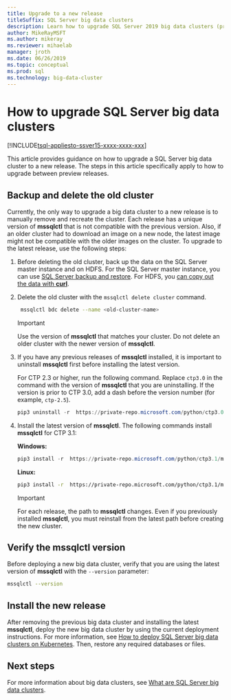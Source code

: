 ```yaml
---
title: Upgrade to a new release
titleSuffix: SQL Server big data clusters
description: Learn how to upgrade SQL Server 2019 big data clusters (preview) to a new release.
author: MikeRayMSFT 
ms.author: mikeray
ms.reviewer: mihaelab
manager: jroth
ms.date: 06/26/2019
ms.topic: conceptual
ms.prod: sql
ms.technology: big-data-cluster
---
```


# How to upgrade SQL Server big data clusters

[!INCLUDE[tsql-appliesto-ssver15-xxxx-xxxx-xxx](../includes/tsql-appliesto-ssver15-xxxx-xxxx-xxx.md)]

This article provides guidance on how to upgrade a SQL Server big data cluster to a new release. The steps in this article specifically apply to how to upgrade between preview releases.

## Backup and delete the old cluster

Currently, the only way to upgrade a big data cluster to a new release is to manually remove and recreate the cluster. Each release has a unique version of **mssqlctl** that is not compatible with the previous version. Also, if an older cluster had to download an image on a new node, the latest image might not be compatible with the older images on the cluster. To upgrade to the latest release, use the following steps:

1. Before deleting the old cluster, back up the data on the SQL Server master instance and on HDFS. For the SQL Server master instance, you can use [SQL Server backup and restore](data-ingestion-restore-database.md). For HDFS, you [can copy out the data with **curl**](data-ingestion-curl.md).

1. Delete the old cluster with the `mssqlctl delete cluster` command.

   ```bash
    mssqlctl bdc delete --name <old-cluster-name>
   ```

   > [!Important]
   > Use the version of **mssqlctl** that matches your cluster. Do not delete an older cluster with the newer version of **mssqlctl**.

1. If you have any previous releases of **mssqlctl** installed, it is important to uninstall **mssqlctl** first before installing the latest version.

   For CTP 2.3 or higher, run the following command. Replace `ctp3.0` in the command with the version of **mssqlctl** that you are uninstalling. If the version is prior to CTP 3.0, add a dash before the version number (for example, `ctp-2.5`).

   ```powershell
   pip3 uninstall -r  https://private-repo.microsoft.com/python/ctp3.0/mssqlctl/requirements.txt
   ```

1. Install the latest version of **mssqlctl**. The following commands install **mssqlctl** for CTP 3.1:

   **Windows:**

   ```powershell
   pip3 install -r  https://private-repo.microsoft.com/python/ctp3.1/mssqlctl/requirements.txt
   ```

   **Linux:**

   ```bash
   pip3 install -r  https://private-repo.microsoft.com/python/ctp3.1/mssqlctl/requirements.txt --user
   ```

   > [!IMPORTANT]
   > For each release, the path to **mssqlctl** changes. Even if you previously installed **mssqlctl**, you must reinstall from the latest path before creating the new cluster.

## <a id="mssqlctlversion"></a> Verify the mssqlctl version

Before deploying a new big data cluster, verify that you are using the latest version of **mssqlctl** with the `--version` parameter:

```bash
mssqlctl --version
```

## Install the new release

After removing the previous big data cluster and installing the latest **mssqlctl**, deploy the new big data cluster by using the current deployment instructions. For more information, see [How to deploy SQL Server big data clusters on Kubernetes](deployment-guidance.md). Then, restore any required databases or files.

## Next steps

For more information about big data clusters, see [What are SQL Server big data clusters](big-data-cluster-overview.md).
